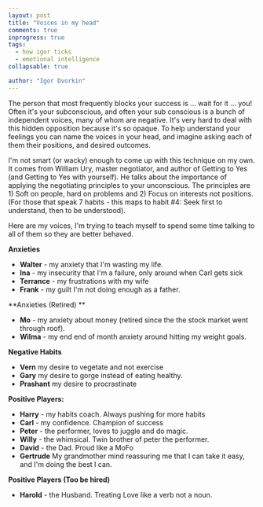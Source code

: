 ```yaml
---
layout: post
title: "Voices in my head"
comments: true
inprogress: true
tags:
  - how igor ticks
  - emotional intelligence
collapsable: true

author: "Igor Dvorkin"
---
```


The person that most frequently blocks your success is ... wait for it ... you! Often it's your subconscious, and often your sub conscious is a bunch of independent voices, many of whom are negative. It's very hard to deal with this hidden opposition because it's so opaque. To help understand your feelings you can name the voices in your head, and imagine asking each of them their positions, and desired outcomes.

I'm not smart (or wacky) enough to come up with this technique on my own. It comes from William Ury, master negotiator, and author of Getting to Yes (and Getting to Yes with yourself). He talks about the importance of applying the negotiating principles to your unconscious. The principles are 1) Soft on people, hard on problems and 2) Focus on interests not positions. (For those that speak 7 habits - this maps to habit #4: Seek first to understand, then to be understood).

Here are my voices, I'm trying to teach myself to spend some time talking to all of them so they are better behaved.

**Anxieties**

- **Walter** - my anxiety that I'm wasting my life.
- **Ina** - my insecurity that I'm a failure, only around when Carl gets sick
- **Terrance** - my frustrations with my wife
- **Frank** - my guilt I'm not doing enough as a father.

**Anxieties (Retired) **

- **Mo** - my anxiety about money (retired since the the stock market went through roof).
- **Wilma** - my end end of month anxiety around hitting my weight goals.

**Negative Habits**

- **Vern** my desire to vegetate and not exercise
- **Gary** my desire to gorge instead of eating healthy.
- **Prashant** my desire to procrastinate

**Positive Players:**

- **Harry** - my habits coach. Always pushing for more habits
- **Carl** - my confidence. Champion of success
- **Peter** - the performer, loves to juggle and do magic.
- **Willy** - the whimsical. Twin brother of peter the performer.
- **David** - the Dad. Proud like a MoFo
- **Gertrude** My grandmother mind reassuring me that I can take it easy, and I'm doing the best I can.

**Positive Players (Too be hired)**

- **Harold** - the Husband. Treating Love like a verb not a noun.
